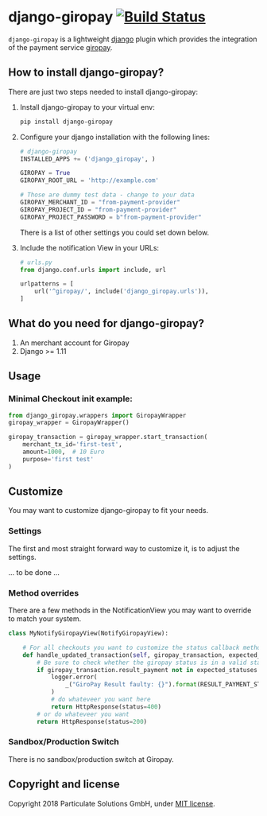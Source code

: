 # django-giropay [![Build Status](https://travis-ci.org/ParticulateSolutions/django-giropay.svg?branch=master)](https://travis-ci.org/ParticulateSolutions/django-giropay)

`django-giropay` is a lightweight [django](http://djangoproject.com) plugin which provides the integration of the payment service [giropay](https://www.giropay.de/).

## How to install django-giropay?

There are just two steps needed to install django-giropay:

1. Install django-giropay to your virtual env:

	```bash
	pip install django-giropay
	```

2. Configure your django installation with the following lines:

	```python
    # django-giropay
    INSTALLED_APPS += ('django_giropay', )

    GIROPAY = True
    GIROPAY_ROOT_URL = 'http://example.com'

    # Those are dummy test data - change to your data
    GIROPAY_MERCHANT_ID = "from-payment-provider"
    GIROPAY_PROJECT_ID = "from-payment-provider"
    GIROPAY_PROJECT_PASSWORD = b"from-payment-provider"
	```

    There is a list of other settings you could set down below.

3. Include the notification View in your URLs:

	```python
    # urls.py
    from django.conf.urls import include, url

    urlpatterns = [
        url('^giropay/', include('django_giropay.urls')),
    ]
	```

## What do you need for django-giropay?

1. An merchant account for Giropay
2. Django >= 1.11

## Usage

### Minimal Checkout init example:

```python
from django_giropay.wrappers import GiropayWrapper
giropay_wrapper = GiropayWrapper()

giropay_transaction = giropay_wrapper.start_transaction(
    merchant_tx_id='first-test',
    amount=1000,  # 10 Euro 
    purpose='first test'
)
```

## Customize

You may want to customize django-giropay to fit your needs.

### Settings

The first and most straight forward way to customize it, is to adjust the settings.

… to be done …

### Method overrides

There are a few methods in the NotificationView you may want to override to match your system.

```python
class MyNotifyGiropayView(NotifyGiropayView):

    # For all checkouts you want to customize the status callback method
    def handle_updated_transaction(self, giropay_transaction, expected_statuses=django_giropay_settings.GIROPAY_VALID_TRANSACTION_STATUSES):
        # Be sure to check whether the giropay status is in a valid status
        if giropay_transaction.result_payment not in expected_statuses:
            logger.error(
                _("GiroPay Result faulty: {}").format(RESULT_PAYMENT_STATUS[giropay_transaction.result_payment] if giropay_transaction.result_payment in RESULT_PAYMENT_STATUS else giropay_transaction.result_payment)
            )
            # do whateveer you want here
            return HttpResponse(status=400)
        # or do whateveer you want
        return HttpResponse(status=200)
```

### Sandbox/Production Switch

There is no sandbox/production switch at Giropay.

## Copyright and license

Copyright 2018 Particulate Solutions GmbH, under [MIT license](https://github.com/ParticulateSolutions/django-giropay/blob/master/LICENSE).
